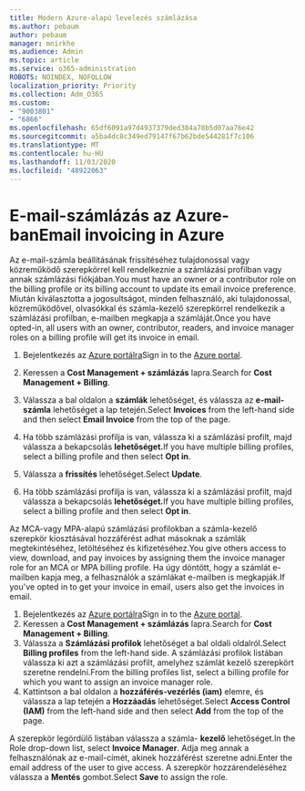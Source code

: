 ```yaml
---
title: Modern Azure-alapú levelezés számlázása
ms.author: pebaum
author: pebaum
manager: mnirkhe
ms.audience: Admin
ms.topic: article
ms.service: o365-administration
ROBOTS: NOINDEX, NOFOLLOW
localization_priority: Priority
ms.collection: Adm_O365
ms.custom:
- "9003801"
- "6866"
ms.openlocfilehash: 65df6091a97d4937379ded384a78b5d07aa76e42
ms.sourcegitcommit: a5ba4dc8c349ed79147f67b62bde544281f7c106
ms.translationtype: MT
ms.contentlocale: hu-HU
ms.lasthandoff: 11/03/2020
ms.locfileid: "48922063"
---
```

# <a name="email-invoicing-in-azure"></a><span data-ttu-id="bf6f5-102">E-mail-számlázás az Azure-ban</span><span class="sxs-lookup"><span data-stu-id="bf6f5-102">Email invoicing in Azure</span></span>

<span data-ttu-id="bf6f5-103">Az e-mail-számla beállításának frissítéséhez tulajdonossal vagy közreműködő szerepkörrel kell rendelkeznie a számlázási profilban vagy annak számlázási fiókjában.</span><span class="sxs-lookup"><span data-stu-id="bf6f5-103">You must have an owner or a contributor role on the billing profile or its billing account to update its email invoice preference.</span></span> <span data-ttu-id="bf6f5-104">Miután kiválasztotta a jogosultságot, minden felhasználó, aki tulajdonossal, közreműködővel, olvasókkal és számla-kezelő szerepkörrel rendelkezik a számlázási profilban, e-mailben megkapja a számláját.</span><span class="sxs-lookup"><span data-stu-id="bf6f5-104">Once you have opted-in, all users with an owner, contributor, readers, and invoice manager roles on a billing profile will get its invoice in email.</span></span>

1. <span data-ttu-id="bf6f5-105">Bejelentkezés az [Azure portálra](https://portal.azure.com/)</span><span class="sxs-lookup"><span data-stu-id="bf6f5-105">Sign in to the [Azure portal](https://portal.azure.com/).</span></span>
2. <span data-ttu-id="bf6f5-106">Keressen a **Cost Management + számlázás** lapra.</span><span class="sxs-lookup"><span data-stu-id="bf6f5-106">Search for **Cost Management + Billing**.</span></span>
3. <span data-ttu-id="bf6f5-107">Válassza a bal oldalon a **számlák** lehetőséget, és válassza az **e-mail-számla** lehetőséget a lap tetején.</span><span class="sxs-lookup"><span data-stu-id="bf6f5-107">Select **Invoices** from the left-hand side and then select **Email Invoice** from the top of the page.</span></span>
4. <span data-ttu-id="bf6f5-108">Ha több számlázási profilja is van, válassza ki a számlázási profilt, majd válassza a bekapcsolás **lehetőséget.**</span><span class="sxs-lookup"><span data-stu-id="bf6f5-108">If you have multiple billing profiles, select a billing profile and then select **Opt in**.</span></span>

5. <span data-ttu-id="bf6f5-109">Válassza a **frissítés** lehetőséget.</span><span class="sxs-lookup"><span data-stu-id="bf6f5-109">Select **Update**.</span></span>
6. <span data-ttu-id="bf6f5-110">Ha több számlázási profilja is van, válassza ki a számlázási profilt, majd válassza a bekapcsolás **lehetőséget.**</span><span class="sxs-lookup"><span data-stu-id="bf6f5-110">If you have multiple billing profiles, select a billing profile and then select **Opt in**.</span></span>

<span data-ttu-id="bf6f5-111">Az MCA-vagy MPA-alapú számlázási profilokban a számla-kezelő szerepkör kiosztásával hozzáférést adhat másoknak a számlák megtekintéséhez, letöltéséhez és kifizetéséhez.</span><span class="sxs-lookup"><span data-stu-id="bf6f5-111">You give others access to view, download, and pay invoices by assigning them the invoice manager role for an MCA or MPA billing profile.</span></span> <span data-ttu-id="bf6f5-112">Ha úgy döntött, hogy a számlát e-mailben kapja meg, a felhasználók a számlákat e-mailben is megkapják.</span><span class="sxs-lookup"><span data-stu-id="bf6f5-112">If you've opted in to get your invoice in email, users also get the invoices in email.</span></span>

1. <span data-ttu-id="bf6f5-113">Bejelentkezés az [Azure portálra](https://portal.azure.com/)</span><span class="sxs-lookup"><span data-stu-id="bf6f5-113">Sign in to the [Azure portal](https://portal.azure.com/).</span></span>
2. <span data-ttu-id="bf6f5-114">Keressen a **Cost Management + számlázás** lapra.</span><span class="sxs-lookup"><span data-stu-id="bf6f5-114">Search for **Cost Management + Billing**.</span></span>
3. <span data-ttu-id="bf6f5-115">Válassza a **Számlázási profilok** lehetőséget a bal oldali oldalról.</span><span class="sxs-lookup"><span data-stu-id="bf6f5-115">Select **Billing profiles** from the left-hand side.</span></span> <span data-ttu-id="bf6f5-116">A számlázási profilok listában válassza ki azt a számlázási profilt, amelyhez számlát kezelő szerepkört szeretne rendelni.</span><span class="sxs-lookup"><span data-stu-id="bf6f5-116">From the billing profiles list, select a billing profile for which you want to assign an invoice manager role.</span></span>
4. <span data-ttu-id="bf6f5-117">Kattintson a bal oldalon a **hozzáférés-vezérlés (iam)** elemre, és válassza a lap tetején a **Hozzáadás** lehetőséget.</span><span class="sxs-lookup"><span data-stu-id="bf6f5-117">Select **Access Control (IAM)** from the left-hand side and then select **Add** from the top of the page.</span></span>

<span data-ttu-id="bf6f5-118">A szerepkör legördülő listában válassza a számla- **kezelő** lehetőséget.</span><span class="sxs-lookup"><span data-stu-id="bf6f5-118">In the Role drop-down list, select **Invoice Manager**.</span></span> <span data-ttu-id="bf6f5-119">Adja meg annak a felhasználónak az e-mail-címét, akinek hozzáférést szeretne adni.</span><span class="sxs-lookup"><span data-stu-id="bf6f5-119">Enter the email address of the user to give access.</span></span> <span data-ttu-id="bf6f5-120">A szerepkör hozzárendeléséhez válassza a **Mentés** gombot.</span><span class="sxs-lookup"><span data-stu-id="bf6f5-120">Select **Save** to assign the role.</span></span>
